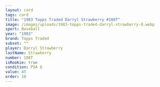 ```yaml
---
layout: card
tags: card
title: "1983 Topps Traded Darryl Strawberry #108T"
image: /images/uploads/1983-topps-traded-darryl-strawberry-8.webp
sport: Baseball
year: "1983"
brand: Topps Traded
subset: ""
player: Darryl Strawberry
lastName: Strawberry
number: 108T
isRookie: true
condition: PSA 8
value: 45
order: 10
---
```

